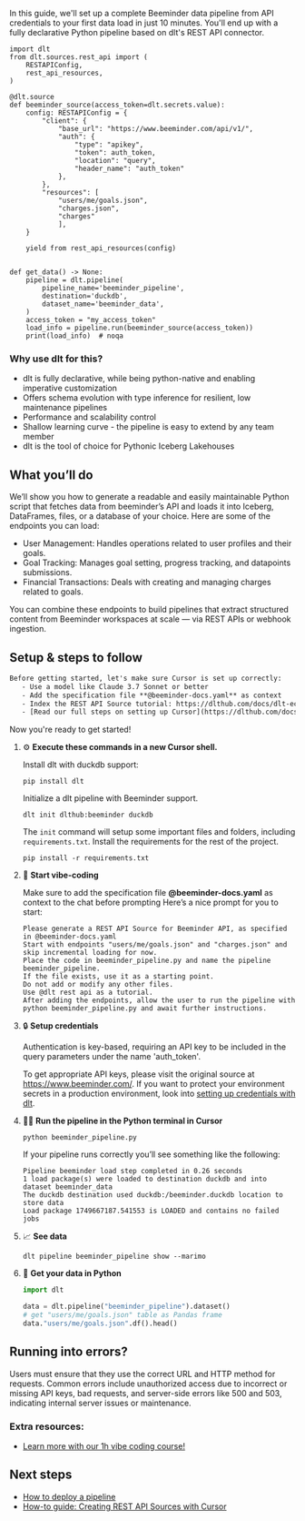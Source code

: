 In this guide, we'll set up a complete Beeminder data pipeline from API credentials to your first data load in just 10 minutes. You'll end up with a fully declarative Python pipeline based on dlt's REST API connector.

```python-outcome
import dlt
from dlt.sources.rest_api import (
    RESTAPIConfig,
    rest_api_resources,
)

@dlt.source
def beeminder_source(access_token=dlt.secrets.value):
    config: RESTAPIConfig = {
        "client": {
            "base_url": "https://www.beeminder.com/api/v1/",
            "auth": {
                "type": "apikey",
                "token": auth_token,
                "location": "query",
                "header_name": "auth_token"
            },
        },
        "resources": [
            "users/me/goals.json",
            "charges.json",
            "charges"
            ],
    }

    yield from rest_api_resources(config)


def get_data() -> None:
    pipeline = dlt.pipeline(
        pipeline_name='beeminder_pipeline',
        destination='duckdb',
        dataset_name='beeminder_data', 
    )
    access_token = "my_access_token"
    load_info = pipeline.run(beeminder_source(access_token))
    print(load_info)  # noqa
```

### Why use dlt for this?

- dlt is fully declarative, while being python-native and enabling imperative customization
- Offers schema evolution with type inference for resilient, low maintenance pipelines
- Performance and scalability control
- Shallow learning curve - the pipeline is easy to extend by any team member
- dlt is the tool of choice for Pythonic Iceberg Lakehouses

## What you’ll do

We’ll show you how to generate a readable and easily maintainable Python script that fetches data from beeminder’s API and loads it into Iceberg, DataFrames, files, or a database of your choice. Here are some of the endpoints you can load:

- User Management: Handles operations related to user profiles and their goals.
- Goal Tracking: Manages goal setting, progress tracking, and datapoints submissions.
- Financial Transactions: Deals with creating and managing charges related to goals.

You can combine these endpoints to build pipelines that extract structured content from Beeminder workspaces at scale — via REST APIs or webhook ingestion.

## Setup & steps to follow

```default
Before getting started, let's make sure Cursor is set up correctly:
   - Use a model like Claude 3.7 Sonnet or better
   - Add the specification file **@beeminder-docs.yaml** as context
   - Index the REST API Source tutorial: https://dlthub.com/docs/dlt-ecosystem/verified-sources/rest_api/ and add it to context as **@dlt rest api**
   - [Read our full steps on setting up Cursor](https://dlthub.com/docs/dlt-ecosystem/llm-tooling/cursor-restapi#23-configuring-cursor-with-documentation)
```

Now you're ready to get started! 

1. ⚙️ **Execute these commands in a new Cursor shell.**
    
    Install dlt with duckdb support:
    ```shell
    pip install dlt
    ```

    Initialize a dlt pipeline with Beeminder support.
    ```shell
    dlt init dlthub:beeminder duckdb
    ```

    The `init` command will setup some important files and folders, including `requirements.txt`. Install the requirements for the rest of the project.
    ```shell
    pip install -r requirements.txt
    ```
    
2. 🤠 **Start vibe-coding**
    
    Make sure to add the specification file **@beeminder-docs.yaml** as context to the chat before prompting
    Here’s a nice prompt for you to start: 
    
    ```prompt
    Please generate a REST API Source for Beeminder API, as specified in @beeminder-docs.yaml 
    Start with endpoints "users/me/goals.json" and "charges.json" and skip incremental loading for now. 
    Place the code in beeminder_pipeline.py and name the pipeline beeminder_pipeline. 
    If the file exists, use it as a starting point. 
    Do not add or modify any other files. 
    Use @dlt rest api as a tutorial. 
    After adding the endpoints, allow the user to run the pipeline with python beeminder_pipeline.py and await further instructions.
    ```

    
3. 🔒 **Setup credentials** 
    
    Authentication is key-based, requiring an API key to be included in the query parameters under the name 'auth_token'.
    
    To get appropriate API keys, please visit the original source at https://www.beeminder.com/.
    If you want to protect your environment secrets in a production environment, look into [setting up credentials with dlt](https://dlthub.com/docs/walkthroughs/add_credentials).
    
4. 🏃‍♀️ **Run the pipeline in the Python terminal in Cursor**
    
    ```shell
    python beeminder_pipeline.py
    ```
    
    If your pipeline runs correctly you’ll see something like the following:
    
    ```shell
    Pipeline beeminder load step completed in 0.26 seconds
    1 load package(s) were loaded to destination duckdb and into dataset beeminder_data
    The duckdb destination used duckdb:/beeminder.duckdb location to store data
    Load package 1749667187.541553 is LOADED and contains no failed jobs
    ```
    
5. 📈 **See data**
    
    ```shell
    dlt pipeline beeminder_pipeline show --marimo
    ```
    
6. 🐍 **Get your data in Python**
    
    ```python
    import dlt

   data = dlt.pipeline("beeminder_pipeline").dataset()
   # get "users/me/goals.json" table as Pandas frame
   data."users/me/goals.json".df().head()
    ```

## Running into errors?

Users must ensure that they use the correct URL and HTTP method for requests. Common errors include unauthorized access due to incorrect or missing API keys, bad requests, and server-side errors like 500 and 503, indicating internal server issues or maintenance.

### Extra resources:

- [Learn more with our 1h vibe coding course!](https://www.youtube.com/watch?v=GGid70rnJuM)

## Next steps

- [How to deploy a pipeline](https://dlthub.com/docs/walkthroughs/deploy-a-pipeline)
- [How-to guide: Creating REST API Sources with Cursor](https://dlthub.com/docs/dlt-ecosystem/llm-tooling/cursor-restapi)